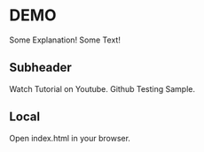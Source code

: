 # DEMO

Some Explanation! Some Text!

## Subheader

Watch Tutorial on Youtube. Github Testing Sample.

## Local 

Open index.html in your browser.